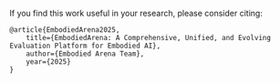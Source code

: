 If you find this work useful in your research, please consider citing:

```
@article{EmbodiedArena2025,
	title={EmbodiedArena: A Comprehensive, Unified, and Evolving Evaluation Platform for Embodied AI},
	author={Embodied Arena Team},
	year={2025}
}
```
